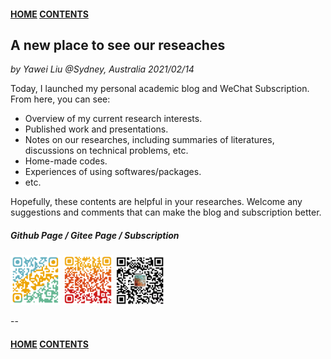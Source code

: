 #### [HOME](../../index.html) [CONTENTS](../index.html)
## A new place to see our reseaches

*by Yawei Liu  @Sydney, Australia 2021/02/14*

Today, I launched my personal academic blog and WeChat Subscription. From here, you can see:

* Overview of my current research interests.
* Published work and presentations.
* Notes on our researches, including summaries of literatures, discussions on technical problems, etc.
* Home-made codes.
* Experiences of using softwares/packages.
* etc.

Hopefully, these contents are helpful in your researches. Welcome any suggestions and comments that can make the blog and subscription better.

##### Github Page / Gitee Page / Subscription
<img src="images/github_yawei.png" alt="github page" width="80" height="80" />
<img src="images/gitee_yawei.png" alt="gitee page" width="80" height="80" />
<img src="images/wechat.png" alt="wechat" width="80" height="80" />

--
#### [HOME](../../index.html) [CONTENTS](../index.html)
